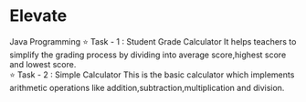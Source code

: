 # Elevate
Java Programming
⭐ Task - 1 : Student Grade Calculator
   It helps teachers to simplify the grading process by dividing into average score,highest score and lowest score.
   <br>
⭐ Task - 2 : Simple Calculator
   This is the basic calculator which implements arithmetic operations like addition,subtraction,multiplication and division.
